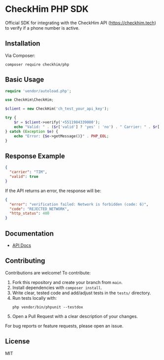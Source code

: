 # CheckHim PHP SDK

Official SDK for integrating with the CheckHim API (https://checkhim.tech) to verify if a phone number is active.

## Installation

Via Composer:

```
composer require checkhim/php
```

## Basic Usage

```php
require 'vendor/autoload.php';

use CheckHim\CheckHim;

$client = new CheckHim('ch_test_your_api_key');

try {
    $r = $client->verify('+5511984339000');
    echo "Valid: " . ($r['valid'] ? 'yes' : 'no') . " Carrier: " . $r['carrier'] . PHP_EOL;
} catch (Exception $e) {
    echo "Error: {$e->getMessage()}" . PHP_EOL;
}
```

## Response Example

```json
{
  "carrier": "TIM",
  "valid": true
}
```

If the API returns an error, the response will be:

```json
{
  "error": "verification failed: Network is forbidden (code: 6)",
  "code": "REJECTED_NETWORK",
  "http_status": 400
}
```

## Documentation
- [API Docs](https://checkhim.tech)

## Contributing

Contributions are welcome! To contribute:

1. Fork this repository and create your branch from `main`.
2. Install dependencies with `composer install`.
3. Write clear, tested code and add/adjust tests in the `tests/` directory.
4. Run tests locally with:
   ```
   php vendor/bin/phpunit --testdox
   ```
5. Open a Pull Request with a clear description of your changes.

For bug reports or feature requests, please open an issue.

## License
MIT
